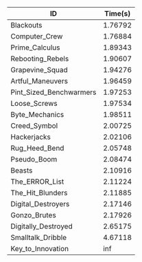 |ID|Time(s)|
|-|-|
|Blackouts|1.76792|
|Computer_Crew|1.76884|
|Prime_Calculus|1.89343|
|Rebooting_Rebels|1.90607|
|Grapevine_Squad|1.94276|
|Artful_Maneuvers|1.96459|
|Pint_Sized_Benchwarmers|1.97253|
|Loose_Screws|1.97534|
|Byte_Mechanics|1.98511|
|Creed_Symbol|2.00725|
|Hackerjacks|2.02106|
|Rug_Heed_Bend|2.05748|
|Pseudo_Boom|2.08474|
|Beasts|2.10916|
|The_ERROR_List|2.11224|
|The_Hit_Blunders|2.11885|
|Digital_Destroyers|2.17146|
|Gonzo_Brutes|2.17926|
|Digitally_Destroyed|2.65175|
|Smalltalk_Dribble|4.67118|
|Key_to_Innovation|inf|
